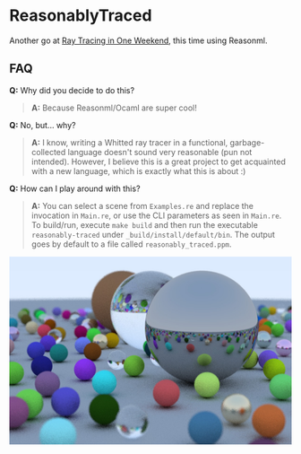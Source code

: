 # ReasonablyTraced
Another go at [Ray Tracing in One Weekend](), this time using Reasonml.

## FAQ

**Q:** Why did you decide to do this?

> **A:** Because Reasonml/Ocaml are super cool!

**Q:** No, but... why?

> **A:** I know, writing a Whitted ray tracer in a functional, garbage-collected language doesn't sound very reasonable (pun not intended).
However, I believe this is a great project to get acquainted with a new language, which is exactly what this is about :)

**Q:** How can I play around with this?

> **A:** You can select a scene from `Examples.re` and replace the invocation in `Main.re`, or use the CLI parameters as seen in `Main.re`. To build/run, execute `make build` and then run the executable `reasonably-traced` under `_build/install/default/bin`. The output goes by default to a file called `reasonably_traced.ppm`.

![Final chapter render](https://github.com/christat/reasonably-traced/blob/master/img/reasonably_traced.jpg)